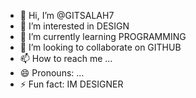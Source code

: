 - 👋 Hi, I’m @GITSALAH7
- 👀 I’m interested in DESIGN
- 🌱 I’m currently learning PROGRAMMING
- 💞️ I’m looking to collaborate on GITHUB
- 📫 How to reach me ...
- 😄 Pronouns: ...
- ⚡ Fun fact: IM DESIGNER

<!---
GITSALAH7/GITSALAH7 is a ✨ special ✨ repository because its `README.md` (this file) appears on your GitHub profile.
You can click the Preview link to take a look at your changes.
--->
